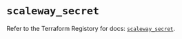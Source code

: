 # `scaleway_secret`

Refer to the Terraform Registory for docs: [`scaleway_secret`](https://registry.terraform.io/providers/scaleway/scaleway/2.28.0/docs/resources/secret).
